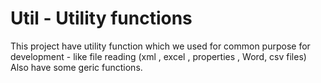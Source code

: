 # Util - Utility functions
This project have utility function which we used for common purpose for development - like file reading (xml , excel , properties , Word, csv files) 
Also have some geric functions.
